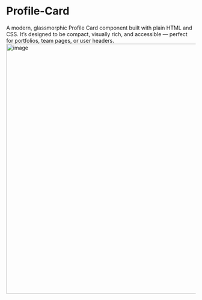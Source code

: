 # Profile-Card
A modern, glassmorphic Profile Card component built with plain HTML and CSS. It’s designed to be compact, visually rich, and accessible — perfect for portfolios, team pages, or user headers.
<img width="579" height="664" alt="image" src="https://github.com/user-attachments/assets/8ac38f6a-cacf-48dc-ae72-2fbd0a3f7f36" />
